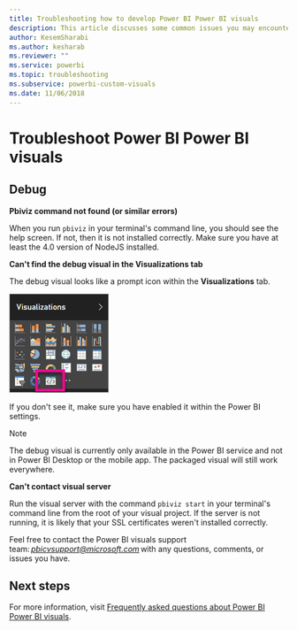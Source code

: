 ```yaml
---
title: Troubleshooting how to develop Power BI Power BI visuals
description: This article discusses some common issues you may encounter when developing or creating a custom Power BI visual.
author: KesemSharabi
ms.author: kesharab
ms.reviewer: ""
ms.service: powerbi
ms.topic: troubleshooting
ms.subservice: powerbi-custom-visuals
ms.date: 11/06/2018
---
```


# Troubleshoot Power BI Power BI visuals

## Debug

**Pbiviz command not found (or similar errors)**

When you run `pbiviz` in your terminal's command line, you should see the help screen. If not, then it is not installed correctly. Make sure you have at least the 4.0 version of NodeJS installed.

**Can't find the debug visual in the Visualizations tab**

The debug visual looks like a prompt icon within the **Visualizations** tab.

![Visual selection](media/power-bi-custom-visuals-troubleshoot/powerbi-developer-visual-selection.png)

If you don't see it, make sure you have enabled it within the Power BI settings.

> [!NOTE]
> The debug visual is currently only available in the Power BI service and not in Power BI Desktop or the mobile app. The packaged visual will still work everywhere.

**Can't contact visual server**

Run the visual server with the command `pbiviz start` in your terminal's command line from the root of your visual project. If the server is not running, it is likely that your SSL certificates weren't installed correctly.

Feel free to contact the Power BI visuals support team: *pbicvsupport@microsoft.com* with any questions, comments, or issues you have.

## Next steps

For more information, visit [Frequently asked questions about Power BI Power BI visuals](power-bi-custom-visuals-faq.md#organizational-power-bi-visuals).